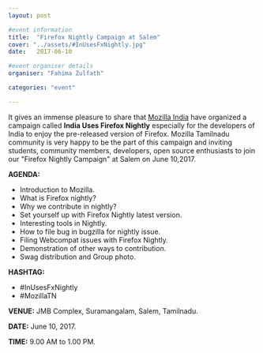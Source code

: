 ```yaml
---
layout: post

#event information
title:  "Firefox Nightly Campaign at Salem"
cover: "../assets/#InUsesFxNightly.jpg"
date:   2017-06-10

#event organiser details
organiser: "Fahima Zulfath"

categories: "event"

---
```

It gives an immense pleasure to share that [Mozilla India](https://blog.mozillaindia.org/1801) have organized a campaign called 
**India Uses Firefox Nightly** especially for the developers of India to enjoy the pre-released version of Firefox. 
Mozilla Tamilnadu community is very happy to be the part of this campaign and inviting students, 
community members, developers, open source enthusiasts to join our "Firefox Nightly Campaign" at Salem on June 10,2017.

**AGENDA:**

   * Introduction to Mozilla.
   * What is Firefox nightly?
   * Why we contribute in nightly?
   * Set yourself up with Firefox Nightly latest version.
   * Interesting tools in Nightly.
   * How to file bug in bugzilla for nightly issue.
   * Filing Webcompat issues with Firefox Nightly.
   * Demonstration of other ways to contribution.
   * Swag distribution and Group photo.
   
**HASHTAG:**

   * #InUsesFxNightly
   * #MozillaTN
   
**VENUE:** JMB Complex, Suramangalam, Salem, Tamilnadu.

**DATE:** June 10, 2017.

**TIME:** 9.00 AM to 1.00 PM. 
